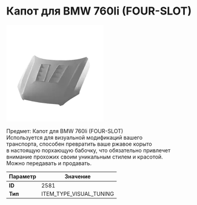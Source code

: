 # Капот для BMW 760li (FOUR-SLOT)

![Item Image](../img/2581.webp?raw=true)

Предмет: Капот для BMW 760li (FOUR-SLOT)<br>Используется для визуальной модификаций вашего<br>транспорта, способен превратить ваше ржавое корыто<br>в настоящую порхающую бабочку, что обязательно привлечет<br>внимание прохожих своим уникальным стилем и красотой.<br>Можно передавать и продавать.


| Параметр | Значение |
|----------|----------|
| **ID** | 2581 |
| **Тип** | ITEM_TYPE_VISUAL_TUNING |


